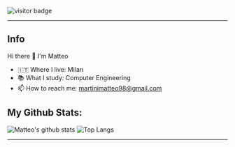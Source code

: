![visitor badge](https://visitor-badge.glitch.me/badge?page_id=martinimatteo10&left_text=My%20Github%20Visitors)

----
## Info
Hi there 👋
I'm Matteo

- 🇮🇹 Where I live: Milan 
- 📚 What I study: Computer Engineering
- 📫 How to reach me: martinimatteo98@gmail.com

<!--
<details>
  <summary><b><strong> 👉 MY GITHUB STATS 👈 </strong></b></summary>
  <br>
    
</details>

-->
## My Github Stats:

  
  ![Matteo's github stats](https://github-readme-stats.vercel.app/api?username=martinimatteo10&show_icons=true&hide_border=true&theme=dark)
  ![Top Langs](https://github-readme-stats.vercel.app/api/top-langs/?username=martinimatteo10&layout=compact&theme=dark&hide_border=true)

  ----
  


<!--
**martinimatteo10/martinimatteo10** is a ✨ _special_ ✨ repository because its `README.md` (this file) appears on your GitHub profile.

Here are some ideas to get you started:

- 🔭 I’m currently working on ...
- 🌱 I’m currently learning ...
- 👯 I’m looking to collaborate on ...
- 🤔 I’m looking for help with ...
- 💬 Ask me about ...
- 📫 How to reach me: ...
- 😄 Pronouns: ...
- ⚡ Fun fact: ...
-->
